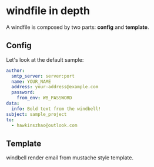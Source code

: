 # windfile in depth

A windfile is composed by two parts: **config** and **template**.

## Config

Let's look at the default sample:

```yaml
author:
  smtp_server: server:port
  name: YOUR_NAME
  address: your-address@example.com
  password:
    from_env: WB_PASSWORD
data:
  info: Bold text from the windbell!
subject: sample_project
to:
  - hawkinszhao@outlook.com
```

## Template

windbell render email from mustache style template.
